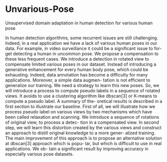 # Unvarious-Pose
Unsupervised domain adaptation in human detection for various human pose

In human detection algorithms, some recurrent issues
are still challenging. Indeed, in a real application we have
a lack of various human poses in our data. For example,
in video surveillance it could be a significant issue to for-
get detecting a human in uncommon pose. We propose a
compensation to these less frequent cases. We introduce
a detection in rotated view to compensate limited various
poses in our dataset. Instead of introducing a generative
enhancement for every human body pose, which could be
exhausting. Indeed, data annotation has become a difficulty
for many applications. Moreover, a simple data augmen-
tation is not efficient to generalize our training. We need
a strategy to learn this new poses. So, we will introduce a
process to compute pseudo labels in a sequence of rotated
views. It avoids to use a clustering algorithm like dbscan[3]
or K-means to compute a pseudo label. A summary of the-
oretical results is described in a first section to illustrate
our baseline. First of all, we will illustrate how we process
pseudo label on various views by two mechanisms which
have been called relaxation and scanning. We introduce a
sequence of rotations of original view, to process a detec-
tion in a compensated view. In second step, we will learn
this distortion created by the various views and construct
an approach to distill original knowledge to a more gener-
alized training.
The main improvement of this approach is to propose an
alternative solution at dbscan[3] approach which is popu-
lar, but which is difficult to use in real applications. We ob-
tain a significant result by improving accuracy in especially
various pose datasets.
